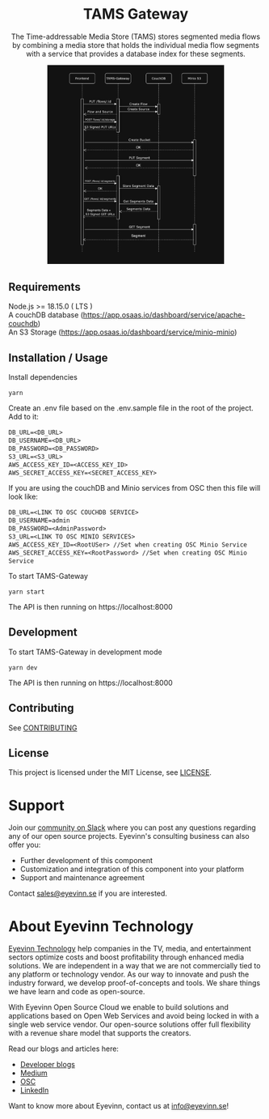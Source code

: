 <h1 align="center">
  TAMS Gateway
</h1>

<div align="center">
  The Time-addressable Media Store (TAMS) stores segmented media flows by combining a media store that holds the individual media flow segments with a service that provides a database index for these segments.
</div>

<p align="center">
  <img src="./src/assets/flow.png" width="350" title="Flow">
</p>

## Requirements

Node.js >= 18.15.0 ( LTS )  
A couchDB database (https://app.osaas.io/dashboard/service/apache-couchdb)  
An S3 Storage (https://app.osaas.io/dashboard/service/minio-minio)

## Installation / Usage

Install dependencies

```
yarn
```

Create an .env file based on the .env.sample file in the root of the project. Add to it:

```
DB_URL=<DB_URL>
DB_USERNAME=<DB_URL>
DB_PASSWORD=<DB_PASSWORD>
S3_URL=<S3_URL>
AWS_ACCESS_KEY_ID=<ACCESS_KEY_ID>
AWS_SECRET_ACCESS_KEY=<SECRET_ACCESS_KEY>
```

If you are using the couchDB and Minio services from OSC then this file will look like:

```
DB_URL=<LINK TO OSC COUCHDB SERVICE>
DB_USERNAME=admin
DB_PASSWORD=<AdminPassword>
S3_URL=<LINK TO OSC MINIO SERVICES>
AWS_ACCESS_KEY_ID=<RootUSer> //Set when creating OSC Minio Service
AWS_SECRET_ACCESS_KEY=<RootPassword> //Set when creating OSC Minio Service
```

To start TAMS-Gateway

```
yarn start
```

The API is then running on https://localhost:8000

## Development

To start TAMS-Gateway in development mode

```
yarn dev
```

The API is then running on https://localhost:8000

## Contributing

See [CONTRIBUTING](CONTRIBUTING.md)

## License

This project is licensed under the MIT License, see [LICENSE](LICENSE).

# Support

Join our [community on Slack](http://slack.streamingtech.se) where you can post any questions regarding any of our open source projects. Eyevinn's consulting business can also offer you:

- Further development of this component
- Customization and integration of this component into your platform
- Support and maintenance agreement

Contact [sales@eyevinn.se](mailto:sales@eyevinn.se) if you are interested.

# About Eyevinn Technology

[Eyevinn Technology](https://www.eyevinntechnology.se) help companies in the TV, media, and entertainment sectors optimize costs and boost profitability through enhanced media solutions.
We are independent in a way that we are not commercially tied to any platform or technology vendor. As our way to innovate and push the industry forward, we develop proof-of-concepts and tools. We share things we have learn and code as open-source.

With Eyevinn Open Source Cloud we enable to build solutions and applications based on Open Web Services and avoid being locked in with a single web service vendor. Our open-source solutions offer full flexibility with a revenue share model that supports the creators.

Read our blogs and articles here:

- [Developer blogs](https://dev.to/video)
- [Medium](https://eyevinntechnology.medium.com)
- [OSC](https://www.osaas.io)
- [LinkedIn](https://www.linkedin.com/company/eyevinn/)

Want to know more about Eyevinn, contact us at info@eyevinn.se!
